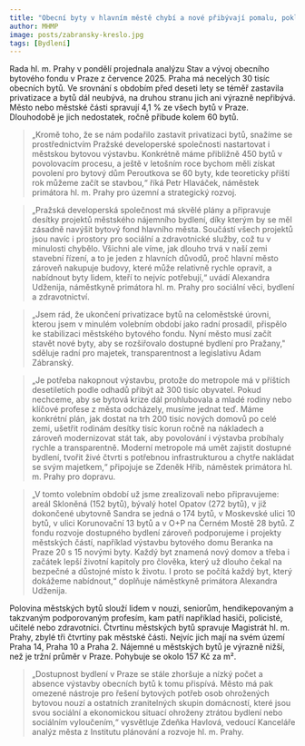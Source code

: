 ```yaml
---
title: "Obecní byty v hlavním městě chybí a nové přibývají pomalu, pokles se ale zastavil"
author: MHMP
image: posts/zabransky-kreslo.jpg
tags: [Bydlení]
---
```


Rada hl. m. Prahy v pondělí projednala analýzu Stav a vývoj obecního bytového fondu v Praze z července 2025. Praha má necelých 30 tisíc obecních bytů.  Ve srovnání s obdobím před deseti lety se téměř zastavila privatizace a bytů dál neubývá, na druhou stranu jich ani výrazně nepřibývá. Město nebo městské části spravují 4,1 % ze všech bytů v Praze. Dlouhodobě je jich nedostatek, ročně přibude kolem 60 bytů.

> „Kromě toho, že se nám podařilo zastavit privatizaci bytů, snažíme se prostřednictvím Pražské developerské společnosti nastartovat i městskou bytovou výstavbu. Konkrétně máme přibližně 450 bytů v povolovacím procesu, a ještě v letošním roce bychom měli získat povolení pro bytový dům Peroutkova se 60 byty, kde teoreticky příští rok můžeme začít se stavbou,“ říká Petr Hlaváček, náměstek primátora hl. m. Prahy pro územní a strategický rozvoj.

> „Pražská developerská společnost má skvělé plány a připravuje desítky projektů městského nájemního bydlení, díky kterým by se měl zásadně navýšit bytový fond hlavního města. Součástí všech projektů jsou navíc i prostory pro sociální a zdravotnické služby, což tu v minulosti chybělo. Všichni ale víme, jak dlouho trvá v naší zemi stavební řízení, a to je jeden z hlavních důvodů, proč hlavní město zároveň nakupuje budovy, které může relativně rychle opravit, a nabídnout byty lidem, kteří to nejvíc potřebují,“ uvádí Alexandra Udženija, náměstkyně primátora hl. m. Prahy pro sociální věci, bydlení a zdravotnictví.

> „Jsem rád, že ukončení privatizace bytů na celoměstské úrovni, kterou jsem v minulém volebním období jako radní prosadil, přispělo ke stabilizaci městského bytového fondu. Nyní město musí začít stavět nové byty, aby se rozšiřovalo dostupné bydlení pro Pražany," sděluje radní pro majetek, transparentnost a legislativu Adam Zábranský. 

> „Je potřeba nakopnout výstavbu, protože do metropole má v příštích desetiletích podle odhadů přibýt až 300 tisíc obyvatel. Pokud nechceme, aby se bytová krize dál prohlubovala a mladé rodiny nebo klíčové profese z města odcházely, musíme jednat teď. Máme konkrétní plán, jak dostat na trh 200 tisíc nových domovů po celé zemi, ušetřit rodinám desítky tisíc korun ročně na nákladech a zároveň modernizovat stát tak, aby povolování i výstavba probíhaly rychle a transparentně. Moderní metropole má umět zajistit dostupné bydlení, tvořit živé čtvrti s potřebnou infrastrukturou a chytře nakládat se svým majetkem,“ připojuje se Zdeněk Hřib, náměstek primátora hl. m. Prahy pro dopravu.

> „V tomto volebním období už jsme zrealizovali nebo připravujeme: areál Skloněná (152 bytů), bývalý hotel Opatov (272 bytů), v již dokončené ubytovně Sandra se jedná o 174 bytů, v Moskevské ulici 10 bytů, v ulici Korunovační 13 bytů a v O+P na Černém Mostě 28 bytů. Z fondu rozvoje dostupného bydlení zároveň podporujeme i projekty městských částí, například výstavbu bytového domu Beranka na Praze 20 s 15 novými byty. Každý byt znamená nový domov a třeba i začátek lepší životní kapitoly pro člověka, který už dlouho čekal na bezpečné a důstojné místo k životu. I proto se počítá každý byt, který dokážeme nabídnout,“ doplňuje náměstkyně primátora Alexandra Udženija.

Polovina městských bytů slouží lidem v nouzi, seniorům, hendikepovaným a takzvaným podporovaným profesím, kam patří například hasiči, policisté, učitelé nebo zdravotníci. Čtvrtinu městských bytů spravuje Magistrát hl. m. Prahy, zbylé tři čtvrtiny pak městské části. Nejvíc jich mají na svém území Praha 14, Praha 10 a Praha 2. Nájemné u městských bytů je výrazně nižší, než je tržní průměr v Praze. Pohybuje se okolo 157 Kč za m².

> „Dostupnost bydlení v Praze se stále zhoršuje a nízký počet a absence výstavby obecních bytů k tomu přispívá. Město má pak omezené nástroje pro řešení bytových potřeb osob ohrožených bytovou nouzí a ostatních zranitelných skupin domácností, které jsou svou sociální a ekonomickou situací ohroženy ztrátou bydlení nebo sociálním vyloučením,“ vysvětluje Zdeňka Havlová, vedoucí Kanceláře analýz města z Institutu plánování a rozvoje hl. m. Prahy.
